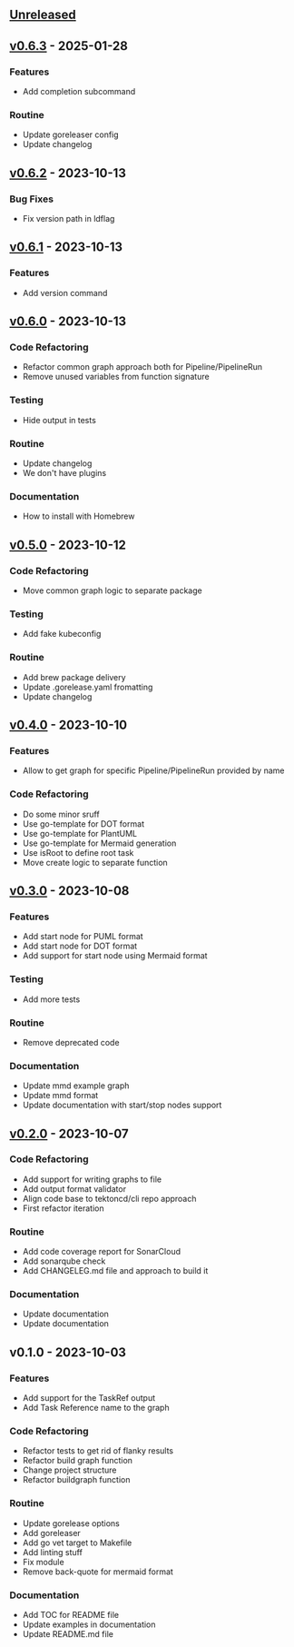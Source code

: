 <a name="unreleased"></a>
## [Unreleased]


<a name="v0.6.3"></a>
## [v0.6.3] - 2025-01-28
### Features

- Add completion subcommand

### Routine

- Update goreleaser config
- Update changelog


<a name="v0.6.2"></a>
## [v0.6.2] - 2023-10-13
### Bug Fixes

- Fix version path in ldflag


<a name="v0.6.1"></a>
## [v0.6.1] - 2023-10-13
### Features

- Add version command


<a name="v0.6.0"></a>
## [v0.6.0] - 2023-10-13
### Code Refactoring

- Refactor common graph approach both for Pipeline/PipelineRun
- Remove unused variables from function signature

### Testing

- Hide output in tests

### Routine

- Update changelog
- We don't have plugins

### Documentation

- How to install with Homebrew


<a name="v0.5.0"></a>
## [v0.5.0] - 2023-10-12
### Code Refactoring

- Move common graph logic to separate package

### Testing

- Add fake kubeconfig

### Routine

- Add brew package delivery
- Update .gorelease.yaml fromatting
- Update changelog


<a name="v0.4.0"></a>
## [v0.4.0] - 2023-10-10
### Features

- Allow to get graph for specific Pipeline/PipelineRun provided by name

### Code Refactoring

- Do some minor sruff
- Use go-template for DOT format
- Use go-template for PlantUML
- Use go-template for Mermaid generation
- Use isRoot to define root task
- Move create logic to separate function


<a name="v0.3.0"></a>
## [v0.3.0] - 2023-10-08
### Features

- Add start node for PUML format
- Add start node for DOT format
- Add support for start node using Mermaid format

### Testing

- Add more tests

### Routine

- Remove deprecated code

### Documentation

- Update mmd example graph
- Update mmd format
- Update documentation with start/stop nodes support


<a name="v0.2.0"></a>
## [v0.2.0] - 2023-10-07
### Code Refactoring

- Add support for writing graphs to file
- Add output format validator
- Align code base to tektoncd/cli repo approach
- First refactor iteration

### Routine

- Add code coverage report for SonarCloud
- Add sonarqube check
- Add CHANGELEG.md file and approach to build it

### Documentation

- Update documentation
- Update documentation


<a name="v0.1.0"></a>
## v0.1.0 - 2023-10-03
### Features

- Add support for the TaskRef output
- Add Task Reference name to the graph

### Code Refactoring

- Refactor tests to get rid of flanky results
- Refactor build graph function
- Change project structure
- Refactor buildgraph function

### Routine

- Update gorelease options
- Add goreleaser
- Add go vet target to Makefile
- Add linting stuff
- Fix module
- Remove back-quote for mermaid format

### Documentation

- Add TOC for README file
- Update examples in documentation
- Update README.md file


[Unreleased]: https://github.com/sergk/tkn-graph/compare/v0.6.3...HEAD
[v0.6.3]: https://github.com/sergk/tkn-graph/compare/v0.6.2...v0.6.3
[v0.6.2]: https://github.com/sergk/tkn-graph/compare/v0.6.1...v0.6.2
[v0.6.1]: https://github.com/sergk/tkn-graph/compare/v0.6.0...v0.6.1
[v0.6.0]: https://github.com/sergk/tkn-graph/compare/v0.5.0...v0.6.0
[v0.5.0]: https://github.com/sergk/tkn-graph/compare/v0.4.0...v0.5.0
[v0.4.0]: https://github.com/sergk/tkn-graph/compare/v0.3.0...v0.4.0
[v0.3.0]: https://github.com/sergk/tkn-graph/compare/v0.2.0...v0.3.0
[v0.2.0]: https://github.com/sergk/tkn-graph/compare/v0.1.0...v0.2.0

